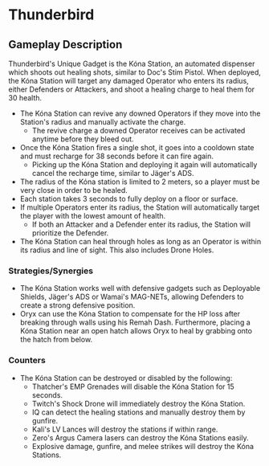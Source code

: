 # Thunderbird

## Gameplay Description

Thunderbird's Unique Gadget is the Kóna Station, an automated dispenser which shoots out healing shots, similar to Doc's Stim Pistol. When deployed, the Kóna Station will target any damaged Operator who enters its radius, either Defenders or Attackers, and shoot a healing charge to heal them for 30 health.

- The Kóna Station can revive any downed Operators if they move into the Station's radius and manually activate the charge.
  - The revive charge a downed Operator receives can be activated anytime before they bleed out.
- Once the Kóna Station fires a single shot, it goes into a cooldown state and must recharge for 38 seconds before it can fire again.
  - Picking up the Kóna Station and deploying it again will automatically cancel the recharge time, similar to Jäger's ADS.
- The radius of the Kóna station is limited to 2 meters, so a player must be very close in order to be healed.
- Each station takes 3 seconds to fully deploy on a floor or surface.
- If multiple Operators enter its radius, the Station will automatically target the player with the lowest amount of health.
  - If both an Attacker and a Defender enter its radius, the Station will prioritize the Defender.
- The Kóna Station can heal through holes as long as an Operator is within its radius and line of sight. This also includes Drone Holes.

### Strategies/Synergies

- The Kóna Station works well with defensive gadgets such as Deployable Shields, Jäger's ADS or Wamai's MAG-NETs, allowing Defenders to create a strong defensive position.
- Oryx can use the Kóna Station to compensate for the HP loss after breaking through walls using his Remah Dash. Furthermore, placing a Kóna Station near an open hatch allows Oryx to heal by grabbing onto the hatch from below.

### Counters

- The Kóna Station can be destroyed or disabled by the following:
  - Thatcher's EMP Grenades will disable the Kóna Station for 15 seconds.
  - Twitch's Shock Drone will immediately destroy the Kóna Station.
  - IQ can detect the healing stations and manually destroy them by gunfire.
  - Kali's LV Lances will destroy the stations if within range.
  - Zero's Argus Camera lasers can destroy the Kóna Stations easily.
  - Explosive damage, gunfire, and melee strikes will destroy the Kóna Stations.
